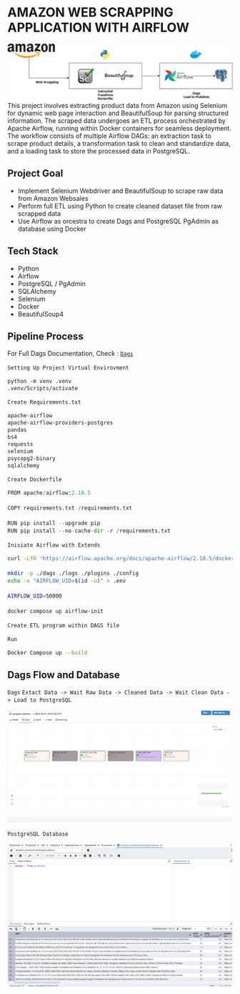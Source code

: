 # AMAZON WEB SCRAPPING APPLICATION WITH AIRFLOW

!['Architeture Image'](assets/Archicteture.png)
This project involves extracting product data from Amazon using Selenium for dynamic web page interaction and BeautifulSoup for parsing structured information. The scraped data undergoes an ETL process orchestrated by Apache Airflow, running within Docker containers for seamless deployment. The workflow consists of multiple Airflow DAGs: an extraction task to scrape product details, a transformation task to clean and standardize data, and a loading task to store the processed data in PostgreSQL.

## Project Goal

- Implement Selenium Webdriver and BeautifulSoup to scrape raw data from Amazon Websales
- Perform full ETL using Python to create cleaned dataset file from raw scrapped data
- Use Airflow as orcestra to create Dags and PostgreSQL PgAdmin as database using Docker

## Tech Stack

- Python
- Airflow
- PostgreSQL / PgAdmin
- SQLAlchemy
- Selenium
- Docker
- BeautifulSoup4

## Pipeline Process

For Full Dags Documentation, Check : [`Dags`](dags\etl_dags.py)

`Setting Up Project Virtual Envirovment`

```Shell
python -m venv .venv
.venv/Scripts/activate
```

`Create Requirements.txt`

```text
apache-airflow
apache-airflow-providers-postgres
pandas
bs4
requests
selenium
psycopg2-binary
sqlalchemy
```

`Create Dockerfile`

```python
FROM apache/airflow:2.10.5

COPY requirements.txt /requirements.txt

RUN pip install --upgrade pip
RUN pip install --no-cache-dir -r /requirements.txt
```

`Inisiate Airflow with Extends`

```bash
curl -LfO 'https://airflow.apache.org/docs/apache-airflow/2.10.5/docker-compose.yaml'

mkdir -p ./dags ./logs ./plugins ./config
echo -e "AIRFLOW_UID=$(id -u)" > .env

AIRFLOW_UID=50000

docker compose up airflow-init
```

`Create ETL program within DAGS file`

`Run`

```bash
Docker Compose up --build
```

## Dags Flow and Database

`Dags` `Extact Data -> Wait Raw Data -> Cleaned Data -> Wait Clean Data -> Load to PostgreSQL`

![Dags Architecture](assets/Dags_Architecture.png)

`PostgreSQL Database`

![Database](assets/Database.png)
